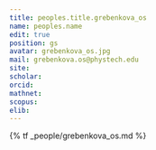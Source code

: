 ```yaml
---
title: peoples.title.grebenkova_os
name: peoples.name
edit: true
position: gs
avatar: grebenkova_os.jpg
mail: grebenkova.os@phystech.edu
site: 
scholar: 
orcid:
mathnet: 
scopus: 
elib: 
---
```


{% tf _people/grebenkova_os.md %}
